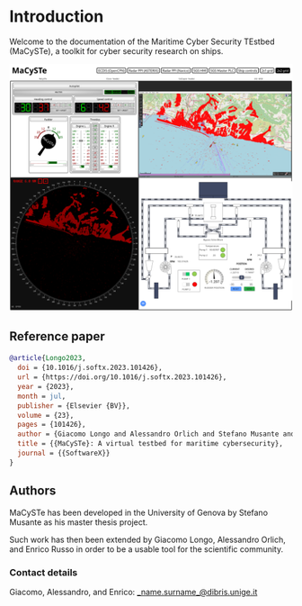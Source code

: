 # Introduction

Welcome to the documentation of the Maritime Cyber Security TEstbed (MaCySTe), a toolkit for cyber security research on ships.

![MaCySTe](./images/home.png)

## Reference paper

```bibtex
@article{Longo2023,
  doi = {10.1016/j.softx.2023.101426},
  url = {https://doi.org/10.1016/j.softx.2023.101426},
  year = {2023},
  month = jul,
  publisher = {Elsevier {BV}},
  volume = {23},
  pages = {101426},
  author = {Giacomo Longo and Alessandro Orlich and Stefano Musante and Alessio Merlo and Enrico Russo},
  title = {{MaCySTe}: A virtual testbed for maritime cybersecurity},
  journal = {{SoftwareX}}
}
```

## Authors

MaCySTe has been developed in the University of Genova by Stefano Musante as his master thesis project.

Such work has then been extended by Giacomo Longo, Alessandro Orlich, and Enrico Russo in order to be a usable tool for the scientific community.

### Contact details

Giacomo, Alessandro, and Enrico: _name.surname_@dibris.unige.it
